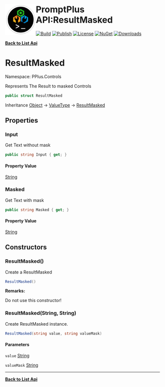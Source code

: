 # <img align="left" width="100" height="100" src="../images/icon.png">PromptPlus API:ResultMasked 

[![Build](https://github.com/FRACerqueira/PromptPlus/workflows/Build/badge.svg)](https://github.com/FRACerqueira/PromptPlus/actions/workflows/build.yml)
[![Publish](https://github.com/FRACerqueira/PromptPlus/actions/workflows/publish.yml/badge.svg)](https://github.com/FRACerqueira/PromptPlus/actions/workflows/publish.yml)
[![License](https://img.shields.io/badge/License-MIT-brightgreen.svg)](https://github.com/FRACerqueira/PromptPlus/blob/master/LICENSE)
[![NuGet](https://img.shields.io/nuget/v/PromptPlus)](https://www.nuget.org/packages/PromptPlus/)
[![Downloads](https://img.shields.io/nuget/dt/PromptPlus)](https://www.nuget.org/packages/PromptPlus/)

[**Back to List Api**](./apis.md)

# ResultMasked

Namespace: PPlus.Controls

Represents The Result to masked Controls

```csharp
public struct ResultMasked
```

Inheritance [Object](https://docs.microsoft.com/en-us/dotnet/api/system.object) → [ValueType](https://docs.microsoft.com/en-us/dotnet/api/system.valuetype) → [ResultMasked](./pplus.controls.resultmasked.md)

## Properties

### <a id="properties-input"/>**Input**

Get Text without mask

```csharp
public string Input { get; }
```

#### Property Value

[String](https://docs.microsoft.com/en-us/dotnet/api/system.string)<br>

### <a id="properties-masked"/>**Masked**

Get Text with mask

```csharp
public string Masked { get; }
```

#### Property Value

[String](https://docs.microsoft.com/en-us/dotnet/api/system.string)<br>

## Constructors

### <a id="constructors-.ctor"/>**ResultMasked()**

Create a ResultMasked

```csharp
ResultMasked()
```

**Remarks:**

Do not use this constructor!

### <a id="constructors-.ctor"/>**ResultMasked(String, String)**

Create ResultMasked instance.

```csharp
ResultMasked(string value, string valueMask)
```

#### Parameters

`value` [String](https://docs.microsoft.com/en-us/dotnet/api/system.string)<br>

`valueMask` [String](https://docs.microsoft.com/en-us/dotnet/api/system.string)<br>


- - -
[**Back to List Api**](./apis.md)
